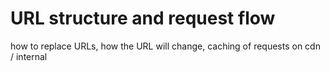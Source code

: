 # URL structure and request flow

how to replace URLs, how the URL will change, caching of requests on cdn / internal

